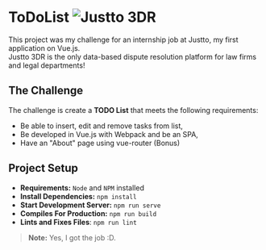 # ToDoList ![Justto 3DR](https://justto.app/img/logo.2e90c3e0.svg)
This project was my challenge for an internship job at Justto, my first application on Vue.js.  
Justto 3DR is the only data-based dispute resolution platform for law firms and legal departments!  

## The Challenge
The challenge is create a **TODO List** that meets the following requirements:  
- Be able to insert, edit and remove tasks from list,  
- Be developed in Vue.js with Webpack and be an SPA,  
- Have an "About" page using vue-router (Bonus)  

## Project Setup
- **Requirements:** `Node` and `NPM` installed  
- **Install Dependencies:** `npm install`  
- **Start Development Server:** `npm run serve`  
- **Compiles For Production:** `npm run build`  
- **Lints and Fixes Files**: `npm run lint`   

> **Note:** Yes, I got the job :D. 
